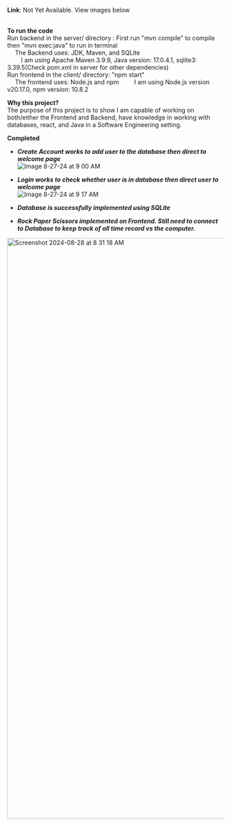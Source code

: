 **Link**: Not Yet Available. View images below  <br/><br/>


**To run the code**  <br/>
Run backend in the server/ directory : First run "mvn compile" to compile then "mvn exec:java" to run in terminal  <br/>
&emsp; The Backend uses: JDK, Maven, and SQLite  <br>
&emsp;&emsp; I am using Apache Maven 3.9.9, Java version: 17.0.4.1, sqlite3: 3.39.5(Check pom.xml in server for other dependencies)  <br>
Run frontend in the client/ directory: "npm start"  <br>
&emsp; The frontend uses: Node.js and npm
&emsp;&emsp; I am using Node.js version v20.17.0, npm version: 10.8.2  <br>


**Why this project?**  <br/>
The purpose of this project is to show I am capable of working on both/either the Frontend and Backend, have knowledge in working with databases, react, and Java in a Software Engineering setting.


**Completed**  <br/>
* ***Create Account works to add user to the database then direct to welcome page***  <br/>
![Image 8-27-24 at 9 00 AM](https://github.com/user-attachments/assets/18d2661e-02f3-4668-b0d3-c2855f779c4c)

* ***Login works to check whether user is in database then direct user to welcome page***  <br/>
![Image 8-27-24 at 9 17 AM](https://github.com/user-attachments/assets/1a9b30dc-af94-4451-8cb8-d886b3623f16)

* ***Database is successfully implemented using SQLite***  </br>


* ***Rock Paper Scissors implemented on Frontend. Still need to connect to Database to keep track of all time record vs the computer.***  <br/>
<img width="1345" alt="Screenshot 2024-08-28 at 8 31 18 AM" src="https://github.com/user-attachments/assets/bb52fd1c-5f8a-4e01-9351-d8a2d7342945">

